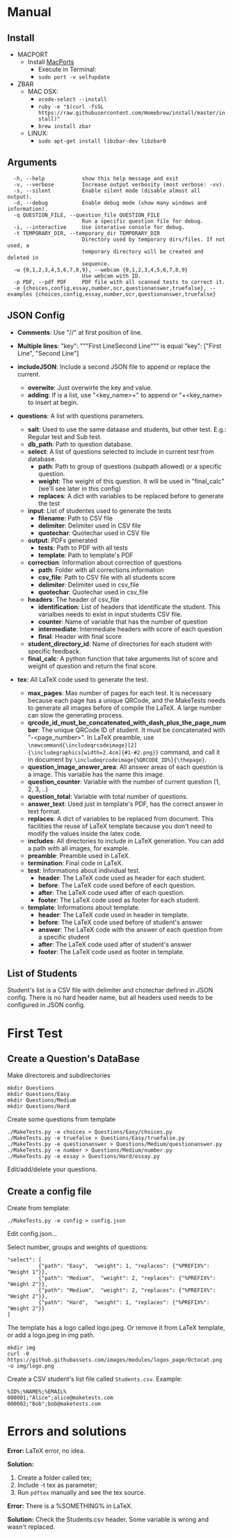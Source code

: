 # Manual

## Install

* MACPORT
  * Install [MacPorts](https://www.macports.org)
    * Execute in Terminal:
    * `sudo port -v selfupdate`
* ZBAR
  * MAC OSX:
    * `xcode-select --install`
    * `ruby -e "$(curl -fsSL https://raw.githubusercontent.com/Homebrew/install/master/install)"`
    * `brew install zbar`
  * LINUX:
    * `sudo apt-get install libzbar-dev libzbar0`

## Arguments
```
  -h, --help            show this help message and exit
  -v, --verbose         Increase output verbosity (most verbose: -vv).
  -s, --silent          Enable silent mode (disable almost all output).
  -d, --debug           Enable debug mode (show many windows and information).
  -q QUESTION_FILE, --question_file QUESTION_FILE
                        Run a specific question file for debug.
  -i, --interactive     Use interative console for debug.
  -t TEMPORARY_DIR, --temporary_dir TEMPORARY_DIR
                        Directory used by temporary dirs/files. If not used, a
                        temporary directory will be created and deleted in
                        sequence.
  -w {0,1,2,3,4,5,6,7,8,9}, --webcam {0,1,2,3,4,5,6,7,8,9}
                        Use webcam with ID.
  -p PDF, --pdf PDF     PDF file with all scanned tests to correct it.
  -e {choices,config,essay,number,ocr,questionanswer,truefalse}, --examples {choices,config,essay,number,ocr,questionanswer,truefalse}
```

## JSON Config

* **Comments**: Use "//" at first position of line.

* **Multiple lines**: "key": """First Line<breakline>Second Line""" is equal "key": ["First Line", "Second Line"]

* **includeJSON**:  Include a second JSON file to append or replace the current.
  * **overwite**: Just overwirte the key and value.
  * **adding**: If is a list, use "<key_name>+" to append or "+<key_name> to insert at begin.

* **questions**: A list with questions parameters.
  * **salt**: Used to use the same dataase and students, but other test. E.g.: Regular test and Sub test.
  * **db_path**: Path to question database.
  * **select**: A list of questions selected to include in current test from database.
    * **path**: Path to group of questions (subpath allowed) or a specific question.
    * **weight**: The weight of this question. It will be used in "final_calc" (we'll see later in this config)
    * **replaces**: A dict with variables to be replaced before to generate the test
  * **input**: List of studentes used to generate the tests
    * **filename**: Path to CSV file
    * **delimiter**: Delimiter used in CSV file
    * **quotechar**: Quotechar used in CSV file
  * **output**: PDFs generated
    * **tests**: Path to PDF with all tests
    * **template**: Path to template's PDF
  * **correction**: Information about correction of questions
    * **path**: Folder with all corrections information
    * **csv_file**: Path to CSV file with all students score
    * **delimiter**: Delimiter used in csv_file
    * **quotechar**: Quotechar used in csv_file
  * **headers**: The header of csv_file
    * **identification**: List of headers that identificate the student. This varialbes needs to exist in input students CSV file.
    * **counter**: Name of variable that has the number of question
    * **intermediate**: Intermediate headers with score of each question
    * **final**: Header with final score
  * **student_directory_id**: Name of directories for each student with specific feedback.
  * **final_calc**: A python function that take arguments list of score and weight of question and return the final score.
* **tex**: All LaTeX code used to generate the test.
  * **max_pages**: Mas number of pages for each test. It is necessary because each page has a unique QRCode, and the MakeTests needs to generate all images before of compile the LaTeX. A large number can slow the generating process.
  * **qrcode_id_must_be_concatenated_with_dash_plus_the_page_number**: The unique QRCode ID of student. It must be concatenated with "-<page_number>". In LaTeX preamble, use `\newcommand{\includeqrcodeimage}[2]{\includegraphics[width=2.4cm]{#1-#2.png}}` command, and call it in document by `\includeqrcodeimage{%QRCODE_ID%}{\thepage}`.
  * **question_image_answer_area**: All answer areas of each question is a image. This variable has the name this image.
  * **question_counter**: Variable with the number of current question (1, 2, 3, ..)
  * **question_total**: Variable with total number of questions.
  * **answer_text**: Used just in template's PDF, has the correct answer in text format.
  * **replaces**: A dict of variables to be replaced from document. This facilities the reuse of LaTeX template because you don't need to modify the values inside the latex code.
  * **includes**: All directories to include in LaTeX generation. You can add a path with all images, for example.
  * **preamble**: Preamble used in LaTeX.
  * **termination**: Final code in LaTeX.
  * **test**: Informations about individual test.
    * **header**: The LaTeX code used as header for each student.
    * **before**: The LaTeX code used before of each question.
    * **after**: The LaTeX code used after of each question.
    * **footer**: The LaTeX code used as footer for each student.
  * **template**: Informations about template.
    * **header**: The LaTeX code used in header in template.
    * **before**: The LaTeX code used before of student's answer
    * **answer**: The LaTeX code with the answer of each question from a specific student
    * **after**: The LaTeX code used after of student's answer
    * **footer**: The LaTeX code used as footer in template.

## List of Students

Student's list is a CSV file with delimiter and chotechar defined in JSON config. There is no hard header name, but all headers used needs to be configured in JSON config.


# First Test

## Create a Question's DataBase

Make directoreis and subdirectories

```
mkdir Questions
mkdir Questions/Easy
mkdir Questions/Medium
mkdir Questions/Hard
```

Create some questions from template

```
./MakeTests.py -e choices > Questions/Easy/choices.py
./MakeTests.py -e truefalse > Questions/Easy/truefalse.py
./MakeTests.py -e questionanswer > Questions/Medium/questionanswer.py
./MakeTests.py -e number > Questions/Medium/number.py
./MakeTests.py -e essay > Questions/Hard/essay.py
```

Edit/add/delete your questions.

## Create a config file

Create from template:

```
./MakeTests.py -e config > config.json
```

Edit config.json...

Select number, groups and weights of questions:

```
"select": [
		  {"path": "Easy",  "weight": 1, "replaces": {"%PREFIX%": "Weight 1"}},
		  {"path": "Medium",  "weight": 2, "replaces": {"%PREFIX%": "Weight 2"}},
		  {"path": "Medium",  "weight": 2, "replaces": {"%PREFIX%": "Weight 2"}},
		  {"path": "Hard",  "weight": 1, "replaces": {"%PREFIX%": "Weight 2"}}
]
```

The template has a logo called logo.jpeg.
Or remove it from LaTeX template, or add a logo.jpeg in img path.

```
mkdir img
curl -0 https://github.githubassets.com/images/modules/logos_page/Octocat.png -o img/logo.png
```

Create a CSV student's list file called `Students.csv`. Example:

```
%ID%;%NAME%;%EMAIL%
000001;"Alice";alice@maketests.com
000002;"Bob";bob@maketests.com
```

# Errors and solutions

**Error:** LaTeX error, no idea.

**Solution:**
1. Create a folder called tex;
1. Include -t tex as parameter;
1. Run `pdftex` manually and see the tex source.

**Error:** There is a %SOMETHING% in LaTeX.

**Solution:** Check the Students.csv header. Some variable is wrong and wasn't replaced.

